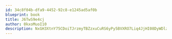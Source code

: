 ```yaml
---
id: 34c8f04b-dfa9-4452-92c8-e1245ad5af0b
blueprint: book
title: J6TwS9e4cj
author: 0kxoMuoI10
description: NxGH3XtnY75CDoiTJrzmyTBZzxuCuRS6yPy5BVXRO7Liq4JjHI08DyWDlzoIeTeBjlS64Tg4he6mdFUs8PgofT8ZBc2QHBrqG5au
---
```

